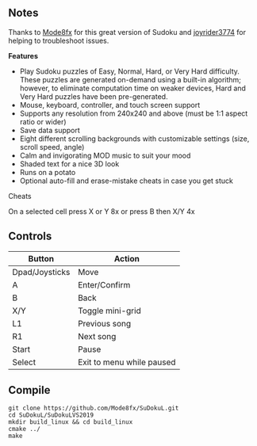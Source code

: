 ## Notes

Thanks to [Mode8fx](https://github.com/Mode8fx/SuDokuL) for this great version of Sudoku and [joyrider3774](https://github.com/joyrider3774) for helping to troubleshoot issues.

**Features**

* Play Sudoku puzzles of Easy, Normal, Hard, or Very Hard difficulty. These puzzles are generated on-demand using a built-in algorithm; however, to eliminate computation time on weaker devices, Hard and Very Hard puzzles have been pre-generated.
* Mouse, keyboard, controller, and touch screen support
* Supports any resolution from 240x240 and above (must be 1:1 aspect ratio or wider)
* Save data support
* Eight different scrolling backgrounds with customizable settings (size, scroll speed, angle)
* Calm and invigorating MOD music to suit your mood
* Shaded text for a nice 3D look
* Runs on a potato
* Optional auto-fill and erase-mistake cheats in case you get stuck

Cheats

On a selected cell press X or Y 8x or press B then X/Y 4x

## Controls

| Button | Action |
|--|--| 
|Dpad/Joysticks|Move|
|A|Enter/Confirm|
|B|Back|
|X/Y|Toggle mini-grid|
|L1|Previous song|
|R1|Next song|
|Start|Pause|
|Select|Exit to menu while paused|


## Compile

```shell
git clone https://github.com/Mode8fx/SuDokuL.git
cd SuDokuL/SuDokuLVS2019
mkdir build_linux && cd build_linux
cmake ../
make 
```
